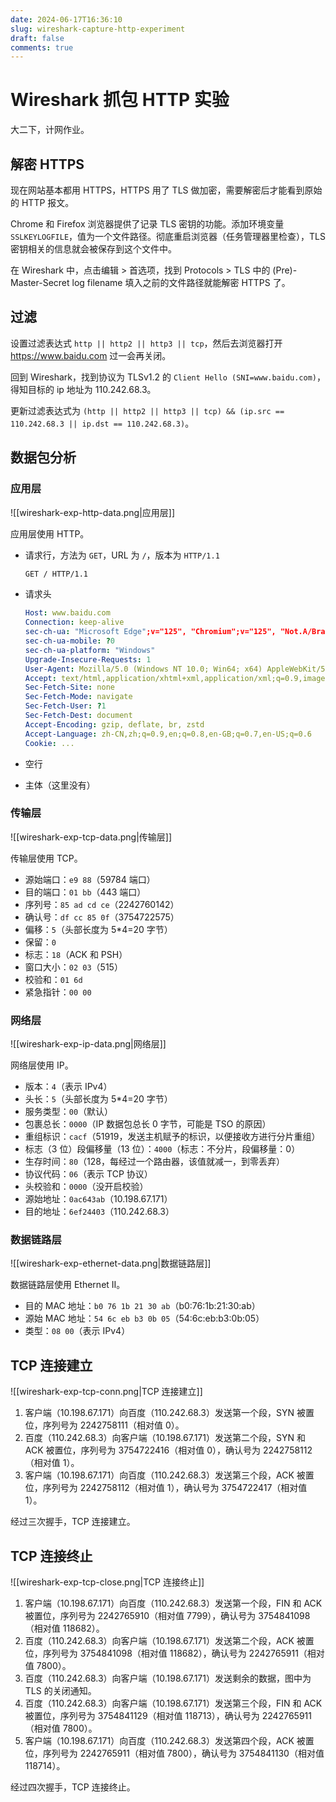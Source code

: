 ```yaml
---
date: 2024-06-17T16:36:10
slug: wireshark-capture-http-experiment
draft: false
comments: true
---
```


# Wireshark 抓包 HTTP 实验

大二下，计网作业。

<!-- more -->

## 解密 HTTPS

现在网站基本都用 HTTPS，HTTPS 用了 TLS 做加密，需要解密后才能看到原始的 HTTP 报文。

Chrome 和 Firefox 浏览器提供了记录 TLS 密钥的功能。添加环境变量 `SSLKEYLOGFILE`，值为一个文件路径。彻底重启浏览器（任务管理器里检查），TLS 密钥相关的信息就会被保存到这个文件中。

在 Wireshark 中，点击编辑 > 首选项，找到 Protocols > TLS 中的 (Pre)-Master-Secret log filename 填入之前的文件路径就能解密 HTTPS 了。

## 过滤

设置过滤表达式 `http || http2 || http3 || tcp`，然后去浏览器打开 https://www.baidu.com 过一会再关闭。

回到 Wireshark，找到协议为 TLSv1.2 的 `Client Hello (SNI=www.baidu.com)`，得知目标的 ip 地址为 110.242.68.3。

更新过滤表达式为 `(http || http2 || http3 || tcp) && (ip.src == 110.242.68.3 || ip.dst == 110.242.68.3)`。

## 数据包分析

### 应用层

![[wireshark-exp-http-data.png|应用层]]

应用层使用 HTTP。

- 请求行，方法为 `GET`，URL 为 `/`，版本为 `HTTP/1.1`

    ``` txt
    GET / HTTP/1.1 
    ```

- 请求头

    ``` yaml
    Host: www.baidu.com 
    Connection: keep-alive 
    sec-ch-ua: "Microsoft Edge";v="125", "Chromium";v="125", "Not.A/Brand";v="24" 
    sec-ch-ua-mobile: ?0 
    sec-ch-ua-platform: "Windows" 
    Upgrade-Insecure-Requests: 1 
    User-Agent: Mozilla/5.0 (Windows NT 10.0; Win64; x64) AppleWebKit/537.36 (KHTML, like Gecko) Chrome/125.0.0.0 Safari/537.36 Edg/125.0.0.0 
    Accept: text/html,application/xhtml+xml,application/xml;q=0.9,image/avif,image/webp,image/apng,*/*;q=0.8,application/signed-exchange;v=b3;q=0.7 
    Sec-Fetch-Site: none 
    Sec-Fetch-Mode: navigate 
    Sec-Fetch-User: ?1 
    Sec-Fetch-Dest: document 
    Accept-Encoding: gzip, deflate, br, zstd 
    Accept-Language: zh-CN,zh;q=0.9,en;q=0.8,en-GB;q=0.7,en-US;q=0.6
    Cookie: ...
    ```

- 空行
- 主体（这里没有）

### 传输层

![[wireshark-exp-tcp-data.png|传输层]]

传输层使用 TCP。

- 源始端口：`e9 88`（59784 端口）
- 目的端口：`01 bb`（443 端口）
- 序列号：`85 ad cd ce`（2242760142）
- 确认号：`df cc 85 0f`（3754722575）
- 偏移：`5`（头部长度为 5*4=20 字节）
- 保留：`0`
- 标志：`18`（ACK 和 PSH）
- 窗口大小：`02 03`（515）
- 校验和：`01 6d`
- 紧急指针：`00 00`

### 网络层

![[wireshark-exp-ip-data.png|网络层]]

网络层使用 IP。

- 版本：`4`（表示 IPv4）
- 头长：`5`（头部长度为 5*4=20 字节）
- 服务类型：`00`（默认）
- 包裹总长：`0000`（IP 数据包总长 0 字节，可能是 TSO 的原因）
- 重组标识：`cacf`（51919，发送主机赋予的标识，以便接收方进行分片重组）
- 标志（3 位）段偏移量（13 位）：`4000`（标志：不分片，段偏移量：0）
- 生存时间：`80`（128，每经过一个路由器，该值就减一，到零丢弃）
- 协议代码：`06`（表示 TCP 协议）
- 头校验和：`0000`（没开启校验）
- 源始地址：`0ac643ab`（10.198.67.171）
- 目的地址：`6ef24403`（110.242.68.3）

### 数据链路层

![[wireshark-exp-ethernet-data.png|数据链路层]]

数据链路层使用 Ethernet II。

- 目的 MAC 地址：`b0 76 1b 21 30 ab`（b0:76:1b:21:30:ab）
- 源始 MAC 地址：`54 6c eb b3 0b 05`（54:6c:eb:b3:0b:05）
- 类型：`08 00`（表示 IPv4）

## TCP 连接建立

![[wireshark-exp-tcp-conn.png|TCP 连接建立]]

1. 客户端（10.198.67.171）向百度（110.242.68.3）发送第一个段，SYN 被置位，序列号为 2242758111（相对值 0）。
2. 百度（110.242.68.3）向客户端（10.198.67.171）发送第二个段，SYN 和 ACK 被置位，序列号为 3754722416（相对值 0），确认号为 2242758112（相对值 1）。
3. 客户端（10.198.67.171）向百度（110.242.68.3）发送第三个段，ACK 被置位，序列号为 2242758112（相对值 1），确认号为 3754722417（相对值 1）。

经过三次握手，TCP 连接建立。

## TCP 连接终止

![[wireshark-exp-tcp-close.png|TCP 连接终止]]

1. 客户端（10.198.67.171）向百度（110.242.68.3）发送第一个段，FIN 和 ACK 被置位，序列号为 2242765910（相对值 7799），确认号为 3754841098（相对值 118682）。
2. 百度（110.242.68.3）向客户端（10.198.67.171）发送第二个段，ACK 被置位，序列号为 3754841098（相对值 118682），确认号为 2242765911（相对值 7800）。
3. 百度（110.242.68.3）向客户端（10.198.67.171）发送剩余的数据，图中为 TLS 的关闭通知。
4. 百度（110.242.68.3）向客户端（10.198.67.171）发送第三个段，FIN 和 ACK 被置位，序列号为 3754841129（相对值 118713），确认号为 2242765911（相对值 7800）。
5. 客户端（10.198.67.171）向百度（110.242.68.3）发送第四个段，ACK 被置位，序列号为 2242765911（相对值 7800），确认号为 3754841130（相对值 118714）。

经过四次握手，TCP 连接终止。
